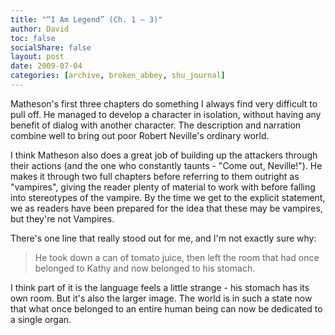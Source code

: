 ```yaml
---
title: "“I Am Legend” (Ch. 1 – 3)"
author: David
toc: false
socialShare: false
layout: post
date: 2009-07-04
categories: [archive, broken_abbey, shu_journal]
---
```


Matheson's first three chapters do something I always find very difficult to
pull off. He managed to develop a character in isolation, without having any
benefit of dialog with another character. The description and narration combine
well to bring out poor Robert Neville's ordinary world.

I think Matheson also does a great job of building up the attackers through
their actions (and the one who constantly taunts - "Come out, Neville!"). He
makes it through two full chapters before referring to them outright as
"vampires", giving the reader plenty of material to work with before falling
into stereotypes of the vampire. By the time we get to the explicit statement,
we as readers have been prepared for the idea that these may be vampires, but
they're not Vampires.

There's one line that really stood out for me, and I'm not exactly sure why:

> He took down a can of tomato juice, then left the room that had once belonged
> to Kathy and now belonged to his stomach.

I think part of it is the language feels a little strange - his stomach has its
own room. But it's also the larger image. The world is in such a state now that
what once belonged to an entire human being can now be dedicated to a single
organ.

